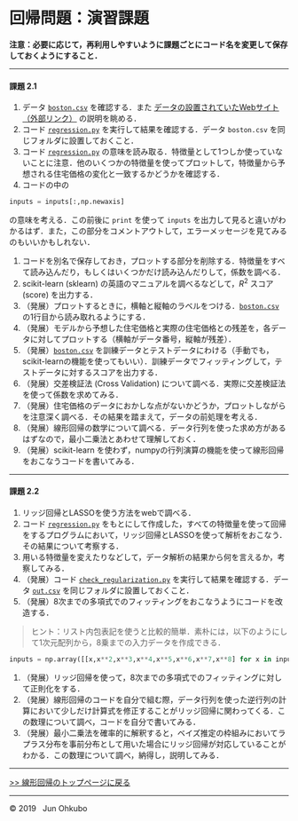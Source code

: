 # 回帰問題：演習課題

**注意：必要に応じて，再利用しやすいように課題ごとにコード名を変更して保存しておくようにすること．**

***
#### 課題 2.1
1. データ [`boston.csv`](./boston.csv) を確認する．また [データの設置されていたWebサイト（外部リンク）](https://www.cs.toronto.edu/~delve/data/boston/bostonDetail.html) の説明を眺める．
1. コード [`regression.py`](./regression.py) を実行して結果を確認する．データ `boston.csv` を同じフォルダに設置しておくこと．
1. コード [`regression.py`](./regression.py) の意味を読み取る．特徴量として1つしか使っていないことに注意．他のいくつかの特徴量を使ってプロットして，特徴量から予想される住宅価格の変化と一致するかどうかを確認する．
1. コードの中の
```python
inputs = inputs[:,np.newaxis]
```
の意味を考える．この前後に `print` を使って `inputs` を出力して見ると違いがわかるはず．また，この部分をコメントアウトして，エラーメッセージを見てみるのもいいかもしれない．
1. コードを別名で保存しておき，プロットする部分を削除する．特徴量をすべて読み込んだり，もしくはいくつかだけ読み込んだりして，係数を調べる．
1. scikit-learn (sklearn) の英語のマニュアルを調べるなどして，*R*<sup>2</sup> スコア (score) を出力する．
1. （発展）プロットするときに，横軸と縦軸のラベルをつける．[`boston.csv`](./boston.csv) の1行目から読み取れるようにする．
1. （発展）モデルから予想した住宅価格と実際の住宅価格との残差を，各データに対してプロットする（横軸がデータ番号，縦軸が残差）．
1. （発展）[`boston.csv`](./boston.csv) を訓練データとテストデータにわける（手動でも，scikit-learnの機能を使ってもいい）．訓練データでフィッティングして，テストデータに対するスコアを出力する．
1. （発展）交差検証法 (Cross Validation) について調べる．実際に交差検証法を使って係数を求めてみる．
1. （発展）住宅価格のデータにおかしな点がないかどうか，プロットしながらを注意深く調べる．その結果を踏まえて，データの前処理を考える．
1. （発展）線形回帰の数学について調べる．データ行列を使った求め方があるはずなので，最小二乗法とあわせて理解しておく．
1. （発展）scikit-learn を使わず，numpyの行列演算の機能を使って線形回帰をおこなうコードを書いてみる．


***
#### 課題 2.2
1. リッジ回帰とLASSOを使う方法をwebで調べる．
1. コード [`regression.py`](./regression.py) をもとにして作成した，すべての特徴量を使って回帰をするプログラムにおいて，リッジ回帰とLASSOを使って解析をおこなう．その結果について考察する．
1. 用いる特徴量を変えたりなどして，データ解析の結果から何を言えるか，考察してみる．
1. （発展）コード [`check_regularization.py`](./check_regularization.py) を実行して結果を確認する．データ [`out.csv`](./out.csv) を同じフォルダに設置しておくこと．
1. （発展）8次までの多項式でのフィッティングをおこなうようにコードを改造する．  
> ヒント：リスト内包表記を使うと比較的簡単．素朴には，以下のようにして1次元配列から，8乗までの入力データを作成できる．
```python
inputs = np.array([[x,x**2,x**3,x**4,x**5,x**6,x**7,x**8] for x in inputs])
```

1. （発展）リッジ回帰を使って，8次までの多項式でのフィッティングに対して正則化をする．
1. （発展）線形回帰のコードを自分で組む際，データ行列を使った逆行列の計算において少しだけ計算式を修正することがリッジ回帰に関わってくる．この数理について調べ，コードを自分で書いてみる．
1. （発展）最小二乗法を確率的に解釈すると，ベイズ推定の枠組みにおいてラプラス分布を事前分布として用いた場合にリッジ回帰が対応していることがわかる．この数理について調べ，納得し，説明してみる．

***
[>> 線形回帰のトップページに戻る](./README.md)
***
&copy; 2019 &nbsp; Jun Ohkubo
